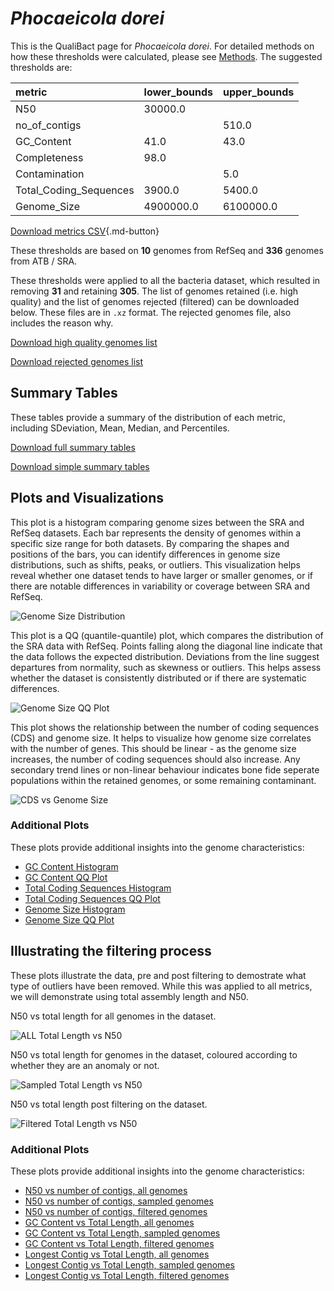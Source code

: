 # *Phocaeicola dorei*

This is the QualiBact page for *Phocaeicola dorei*. For detailed methods on how these thresholds were calculated, please see [Methods](../../methods.md).
The suggested thresholds are: 

| metric                 | lower_bounds   | upper_bounds   |
|:-----------------------|:---------------|:---------------|
| N50                    | 30000.0        |                |
| no_of_contigs          |                | 510.0          |
| GC_Content             | 41.0           | 43.0           |
| Completeness           | 98.0           |                |
| Contamination          |                | 5.0            |
| Total_Coding_Sequences | 3900.0         | 5400.0         |
| Genome_Size            | 4900000.0      | 6100000.0      |

[Download metrics CSV](Phocaeicola_dorei_metrics.csv){.md-button}


These thresholds are based on **10** genomes from RefSeq and **336** genomes from ATB / SRA.

These thresholds were applied to all the bacteria dataset, which resulted in removing **31** and retaining **305**.
The list of genomes retained (i.e. high quality) and the list of genomes rejected (filtered) can be downloaded below. These files are in `.xz` format. The rejected genomes file, also includes the reason why.

[Download high quality genomes list](Phocaeicola_dorei_high_quality_genomes.csv.xz)


[Download rejected genomes list](Phocaeicola_dorei_filtered_out_genomes.csv.xz)



## Summary Tables
These tables provide a summary of the distribution of each metric, including SDeviation, Mean, Median, and Percentiles.

[Download full summary tables](summary.csv)

[Download simple summary tables](selected_summary.csv)

## Plots and Visualizations

This plot is a histogram comparing genome sizes between the SRA and RefSeq datasets. Each bar represents the density of genomes within a specific size range for both datasets. By comparing the shapes and positions of the bars, you can identify differences in genome size distributions, such as shifts, peaks, or outliers. This visualization helps reveal whether one dataset tends to have larger or smaller genomes, or if there are notable differences in variability or coverage between SRA and RefSeq.

![Genome Size Distribution](Genome_Size_refseq_histogram_kde.png)

This plot is a QQ (quantile-quantile) plot, which compares the distribution of the SRA data with RefSeq. Points falling along the diagonal line indicate that the data follows the expected distribution. Deviations from the line suggest departures from normality, such as skewness or outliers. This helps assess whether the dataset is consistently distributed or if there are systematic differences.

![Genome Size QQ Plot](Genome_Size_refseq_qqplot.png)

This plot shows the relationship between the number of coding sequences (CDS) and genome size. It helps to visualize how genome size correlates with the number of genes. This should be linear - as the genome size increases, the number of coding sequences should also increase. Any secondary trend lines or non-linear behaviour indicates bone fide seperate populations within the retained genomes, or some remaining contaminant. 

![CDS vs Genome Size](Phocaeicola_dorei_CDS_vs_Genome_Size.png)

### Additional Plots

These plots provide additional insights into the genome characteristics:

- [GC Content Histogram](GC_Content_refseq_histogram_kde.png)
- [GC Content QQ Plot](GC_Content_refseq_qqplot.png)
- [Total Coding Sequences Histogram](Total_Coding_Sequences_refseq_histogram_kde.png)
- [Total Coding Sequences QQ Plot](Total_Coding_Sequences_refseq_qqplot.png)
- [Genome Size Histogram](Genome_Size_refseq_histogram_kde.png)
- [Genome Size QQ Plot](Genome_Size_refseq_qqplot.png)
## Illustrating the filtering process
These plots illustrate the data, pre and post filtering to demostrate what type of outliers have been removed. While this was applied to all metrics, we will demonstrate using total assembly length and N50.

N50 vs total length for all genomes in the dataset.

![ALL Total Length vs N50](Phocaeicola_dorei_all_total_length_N50.png)

N50 vs total length for genomes in the dataset, coloured according to whether they are an anomaly or not.

![Sampled Total Length vs N50](Phocaeicola_dorei_sample_total_length_N50.png)

N50 vs total length post filtering on the dataset.

![Filtered Total Length vs N50](Phocaeicola_dorei_filt_total_length_N50.png)

### Additional Plots

These plots provide additional insights into the genome characteristics:

- [N50 vs number of contigs, all genomes](Phocaeicola_dorei_all_N50_number.png)
- [N50 vs number of contigs, sampled genomes](Phocaeicola_dorei_sample_N50_number.png)
- [N50 vs number of contigs, filtered genomes](Phocaeicola_dorei_filt_N50_number.png)
- [GC Content vs Total Length, all genomes](Phocaeicola_dorei_all_total_length_GC_Content.png)
- [GC Content vs Total Length, sampled genomes](Phocaeicola_dorei_sample_total_length_GC_Content.png)
- [GC Content vs Total Length, filtered genomes](Phocaeicola_dorei_filt_total_length_GC_Content.png)
- [Longest Contig vs Total Length, all genomes](Phocaeicola_dorei_all_total_length_longest.png)
- [Longest Contig vs Total Length, sampled genomes](Phocaeicola_dorei_sample_total_length_longest.png)
- [Longest Contig vs Total Length, filtered genomes](Phocaeicola_dorei_filt_total_length_longest.png)
